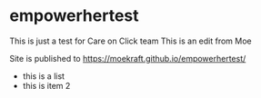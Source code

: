 # empowerhertest
This is just a test for Care on Click team
This is an edit from Moe

Site is published to https://moekraft.github.io/empowerhertest/
- this is a list
- this is item 2
